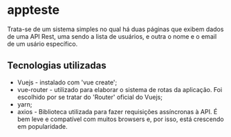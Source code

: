 # appteste

Trata-se de um sistema simples no qual há duas páginas que exibem dados de uma API Rest, uma sendo a lista de usuários, e outra o nome e o email de um usário específico.

## Tecnologias utilizadas

- Vuejs - instalado com 'vue create';
- vue-router - utilizado para elaborar o sistema de rotas da aplicação. Foi escolhido por se tratar do 'Router' oficial do Vuejs;
- yarn;
- axios - Biblioteca utilizada para fazer requisições assíncronas à API. É bem leve e compatível com muitos browsers e, por isso, está crescendo em popularidade.
